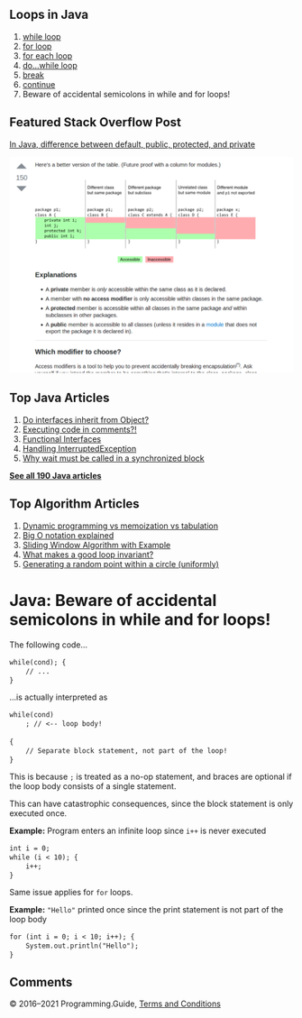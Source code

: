 ## Loops in Java

1.  [while loop](while-loop.html)
2.  [for loop](for-loop.html)
3.  [for each loop](for-each-loop.html)
4.  [do…while loop](do-while-loop.html)
5.  [break](break-loop.html)
6.  [continue](continue.html)
7.  Beware of accidental semicolons in while and for loops!

## Featured Stack Overflow Post

[In Java, difference between default, public, protected, and private](https://stackoverflow.com/a/33627846/276052)

[<img src="../images/so-featured-33627846.png" alt="StackOverflow screenshot thumbnail" class="screenshot" />](https://stackoverflow.com/a/33627846/276052)

## Top Java Articles

1.  [Do interfaces inherit from Object?](do-interfaces-inherit-from-object.html)
2.  [Executing code in comments?!](executing-code-in-comments.html)
3.  [Functional Interfaces](functional-interfaces.html)
4.  [Handling InterruptedException](handling-interrupted-exceptions.html)
5.  [Why wait must be called in a synchronized block](why-wait-must-be-in-synchronized.html)

[**See all 190 Java articles**](index.html)

## Top Algorithm Articles

1.  [Dynamic programming vs memoization vs tabulation](../dynamic-programming-vs-memoization-vs-tabulation.html)
2.  [Big O notation explained](../big-o-notation-explained.html)
3.  [Sliding Window Algorithm with Example](../sliding-window-example.html)
4.  [What makes a good loop invariant?](../what-makes-a-good-loop-invariant.html)
5.  [Generating a random point within a circle (uniformly)](../random-point-within-circle.html)

# Java: Beware of accidental semicolons in while and for loops!

The following code…

    while(cond); {
        // ...
    }

…is actually interpreted as

    while(cond)
        ; // <-- loop body!

    {
        // Separate block statement, not part of the loop!
    }

This is because `;` is treated as a no-op statement, and braces are optional if the loop body consists of a single statement.

This can have catastrophic consequences, since the block statement is only executed once.

**Example:** Program enters an infinite loop since `i++` is never executed

    int i = 0;
    while (i < 10); {
        i++;
    }

Same issue applies for `for` loops.

**Example:** `"Hello"` printed once since the print statement is not part of the loop body

    for (int i = 0; i < 10; i++); {
        System.out.println("Hello");
    }

## Comments

© 2016–2021 Programming.Guide, [Terms and Conditions](../terms-and-conditions.html)
